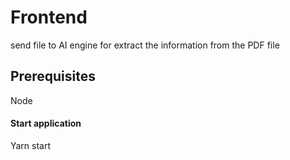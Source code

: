 # Frontend

send file to AI engine for extract the information from the PDF file

## Prerequisites

Node

#### Start application

Yarn start

